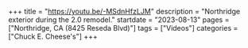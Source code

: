 +++
title = "https://youtu.be/-MSdnHfzLJM"
description = "Northridge exterior during the 2.0 remodel."
startdate = "2023-08-13"
pages = ["Northridge, CA (8425 Reseda Blvd)"]
tags = ["Videos"]
categories = ["Chuck E. Cheese's"]
+++
